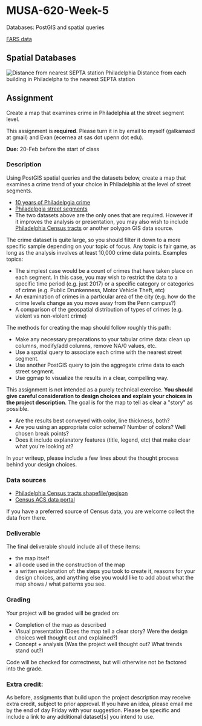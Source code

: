 # MUSA-620-Week-5
Databases: PostGIS and spatial queries

[FARS data](http://metrocosm.com/get-the-data/#accidents)

## Spatial Databases

![Distance from nearest SEPTA station Philadelphia](https://blueshift.io/distance-from-septa.png "Distance from nearest SEPTA station Philadelphia")
Distance from each building in Philadelpha to the nearest SEPTA station

## Assignment

Create a map that examines crime in Philadelphia at the street segment level.

This assignment is **required**. Please turn it in by email to myself (galkamaxd at gmail) and Evan (ecernea at sas dot upenn dot edu).

**Due:** 20-Feb before the start of class

### Description

Using PostGIS spatial queries and the datasets below, create a map that examines a crime trend of your choice in Philadelphia at the level of street segments.

- [10 years of Philadelpgia crime](https://www.kaggle.com/mchirico/philadelphiacrimedata/version/19)
- [Philadelpgia street segments](https://github.com/MUSA-620-Spring-2018/MUSA-620-Week-5/blob/master/STR_Centerline.zip)
- The two datasets above are the only ones that are required. However if it improves the analysis or presentation, you may also wish to include [Philadelphia Census tracts](https://github.com/MUSA-620-Spring-2018/MUSA-620-Week-1/blob/master/census-tracts-philly.zip) or another polygon GIS data source.

The crime dataset is quite large, so you should filter it down to a more specific sample depending on your topic of focus. Any topic is fair game, as long as the analysis involves at least 10,000 crime data points. Examples topics:

- The simplest case would be a count of crimes that have taken place on each segment. In this case, you may wish to restrict the data to a specific time period (e.g. just 2017) or a specific category or categories of crime (e.g. Public Drunkenness, Motor Vehicle Theft, etc)
- An examination of crimes in a particular area of the city (e.g. how do the crime levels change as you move away from the Penn campus?)
- A comparison of the geospatial distribution of types of crimes (e.g. violent vs non-violent crime)

The methods for creating the map should follow roughly this path:

- Make any necessary preparations to your tabular crime data: clean up columns, modify/add columns, remove NA/0 values, etc.
- Use a spatial query to associate each crime with the nearest street segment.
- Use another PostGIS query to join the aggregate crime data to each street segment.
- Use ggmap to visualize the results in a clear, compelling way.

This assignment is not intended as a purely technical exercise. **You should give careful consideration to design choices and explain your choices in the project description**. The goal is for the map to tell as clear a "story" as possible.
- Are the results best conveyed with color, line thickness, both?
- Are you using an appropriate color scheme? Number of colors? Well chosen break points?
- Does it include explanatory features (title, legend, etc) that make clear what you're looking at?

In your writeup, please include a few lines about the thought process behind your design choices.

### Data sources

- [Philadelphia Census tracts shapefile/geojson](https://www.opendataphilly.org/dataset/census-tracts)
- [Census ACS data portal](https://data2.nhgis.org/main)

If you have a preferred source of Census data, you are welcome collect the data from there.

### Deliverable

The final deliverable should include all of these items:
- the map itself
- all code used in the construction of the map
- a written explanation of: the steps you took to create it, reasons for your design choices, and anything else you would like to add about what the map shows / what patterns you see.

### Grading

Your project will be graded will be graded on:
- Completion of the map as described
- Visual presentation (Does the map tell a clear story? Were the design choices well thought out and explained?)
- Concept + analysis (Was the project well thought out? What trends stand out?)

Code will be checked for correctness, but will otherwise not be factored into the grade.

### Extra credit:

As before, assigments that build upon the project description may receive extra credit, subject to prior approval. If you have an idea, please email me by the end of day Friday with your suggestion. Please be specific and include a link to any additional  dataset[s] you intend to use.
